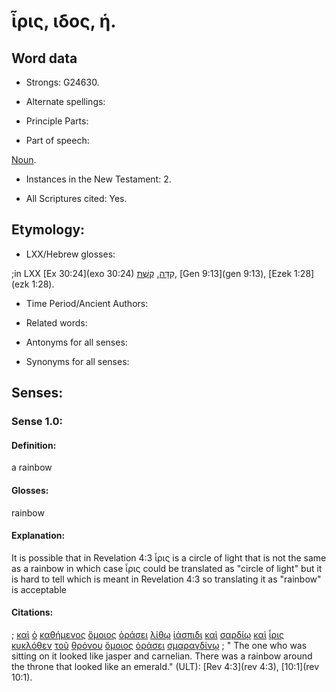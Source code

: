 # ἶρις, ιδος, ἡ.

<!-- Status: S3=Needs2ndReview -->
<!-- Lexica used for edits: BDAG, LN, FFM, A-S  -->

## Word data

* Strongs: G24630.

* Alternate spellings:

* Principle Parts: 

* Part of speech: 

[Noun](http://ugg.readthedocs.io/en/latest/noun.html).

* Instances in the New Testament: 2.

* All Scriptures cited: Yes.

## Etymology: 

* LXX/Hebrew glosses: 

;in LXX [Ex 30:24](exo 30:24) [קִדָּה](//en-uhal/H6916), [קֶשֶׁת](//en-uhal/H7198), [Gen 9:13](gen 9:13), [Ezek 1:28](ezk 1:28).

* Time Period/Ancient Authors: 

* Related words: 

* Antonyms for all senses:

* Synonyms for all senses: 

## Senses:

### Sense  1.0: 

#### Definition: 

a rainbow 

#### Glosses: 

rainbow

#### Explanation: 

It is possible that in Revelation 4:3 ἶρις is a circle of light that is not the same as a rainbow in which case ἶρις could be translated as "circle of light" but it is hard to tell which is meant in Revelation 4:3 so translating it as "rainbow" is acceptable

#### Citations: 

; [καὶ](../G25320/01.md) [ὁ](../G35880/01.md) [καθήμενος](../G25210/01.md) [ὅμοιος](../G36640/01.md) [ὁράσει](../G37060/01.md) [λίθῳ](../G30370/01.md) [ἰάσπιδι](../G23930/01.md) [καὶ](../G25320/01.md) [σαρδίῳ](../G45550/01.md) [καὶ](../G25320/01.md) [ἶρις](../G24630/01.md) [κυκλόθεν](../G29430/01.md) [τοῦ](../G35880/01.md) [θρόνου](../G23620/01.md) [ὅμοιος](../G36640/01.md) [ὁράσει](../G37060/01.md) [σμαραγδίνῳ](../G46640/01.md)
; " The one who was sitting on it looked like jasper and carnelian. There was a rainbow around the throne that looked like an emerald." (ULT): 
[Rev 4:3](rev 4:3), [10:1](rev 10:1).
